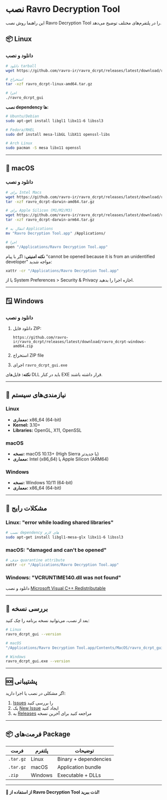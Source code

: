 # نصب Ravro Decryption Tool

این راهنما روش نصب Ravro Decryption Tool را در پلتفرم‌های مختلف توضیح می‌دهد.

## 📦 Linux

### دانلود و نصب

```bash
# دانلود tarball
wget https://github.com/ravro-ir/ravro_dcrpt/releases/latest/download/ravro_dcrpt-linux-amd64.tar.gz

# استخراج
tar -xzf ravro_dcrpt-linux-amd64.tar.gz

# اجرا
./ravro_dcrpt_gui
```

**نصب dependency ها:**
```bash
# Ubuntu/Debian
sudo apt-get install libgl1 libx11-6 libssl3

# Fedora/RHEL
sudo dnf install mesa-libGL libX11 openssl-libs

# Arch Linux
sudo pacman -S mesa libx11 openssl
```

---

## 🍎 macOS

### دانلود و نصب

```bash
# برای Intel Macs
wget https://github.com/ravro-ir/ravro_dcrpt/releases/latest/download/ravro_dcrpt-darwin-amd64.tar.gz
tar -xzf ravro_dcrpt-darwin-amd64.tar.gz

# برای Apple Silicon (M1/M2/M3)
wget https://github.com/ravro-ir/ravro_dcrpt/releases/latest/download/ravro_dcrpt-darwin-arm64.tar.gz
tar -xzf ravro_dcrpt-darwin-arm64.tar.gz

# انتقال به Applications
mv "Ravro Decryption Tool.app" /Applications/

# اجرا
open "/Applications/Ravro Decryption Tool.app"
```

**نکته امنیتی:**
اگر با پیام "cannot be opened because it is from an unidentified developer" مواجه شدید:

```bash
xattr -cr "/Applications/Ravro Decryption Tool.app"
```

یا از System Preferences > Security & Privacy اجازه اجرا را بدهید.

---

## 🪟 Windows

### دانلود و نصب

1. دانلود فایل ZIP:
   ```
   https://github.com/ravro-ir/ravro_dcrpt/releases/latest/download/ravro_dcrpt-windows-amd64.zip
   ```

2. استخراج ZIP file

3. اجرای `ravro_dcrpt_gui.exe`

**نکته:** فایل‌های DLL باید در کنار EXE قرار داشته باشند.

---

## 🔧 نیازمندی‌های سیستم

### Linux
- **معماری:** x86_64 (64-bit)
- **Kernel:** 3.10+
- **Libraries:** OpenGL, X11, OpenSSL

### macOS
- **نسخه:** macOS 10.13+ (High Sierra یا جدیدتر)
- **معماری:** Intel (x86_64) یا Apple Silicon (ARM64)

### Windows
- **نسخه:** Windows 10/11 (64-bit)
- **معماری:** x86_64 (64-bit)

---

## 🐛 مشکلات رایج

### Linux: "error while loading shared libraries"

```bash
# نصب dependency های لازم
sudo apt-get install libgl1-mesa-glx libx11-6 libssl3
```


### macOS: "damaged and can't be opened"

```bash
# حذف quarantine attribute
xattr -cr "/Applications/Ravro Decryption Tool.app"
```

### Windows: "VCRUNTIME140.dll was not found"

دانلود و نصب [Microsoft Visual C++ Redistributable](https://aka.ms/vs/17/release/vc_redist.x64.exe)

---

## 📝 بررسی نسخه

بعد از نصب، می‌توانید نسخه برنامه را چک کنید:

```bash
# Linux
ravro_dcrpt_gui --version

# macOS
"/Applications/Ravro Decryption Tool.app/Contents/MacOS/ravro_dcrpt_gui" --version

# Windows
ravro_dcrpt_gui.exe --version
```

---

## 🆘 پشتیبانی

اگر مشکلی در نصب یا اجرا دارید:

1. [Issues](https://github.com/ravro-ir/ravro_dcrpt/issues) را بررسی کنید
2. یک [New Issue](https://github.com/ravro-ir/ravro_dcrpt/issues/new) ایجاد کنید
3. به [Releases](https://github.com/ravro-ir/ravro_dcrpt/releases) مراجعه کنید برای آخرین نسخه

---

## 📦 فرمت‌های Package

| فرمت | پلتفرم | توضیحات |
|------|--------|---------|
| `.tar.gz` | Linux | Binary + dependencies |
| `.tar.gz` | macOS | Application bundle |
| `.zip` | Windows | Executable + DLLs |

---

**🎉 از استفاده از Ravro Decryption Tool لذت ببرید!**
